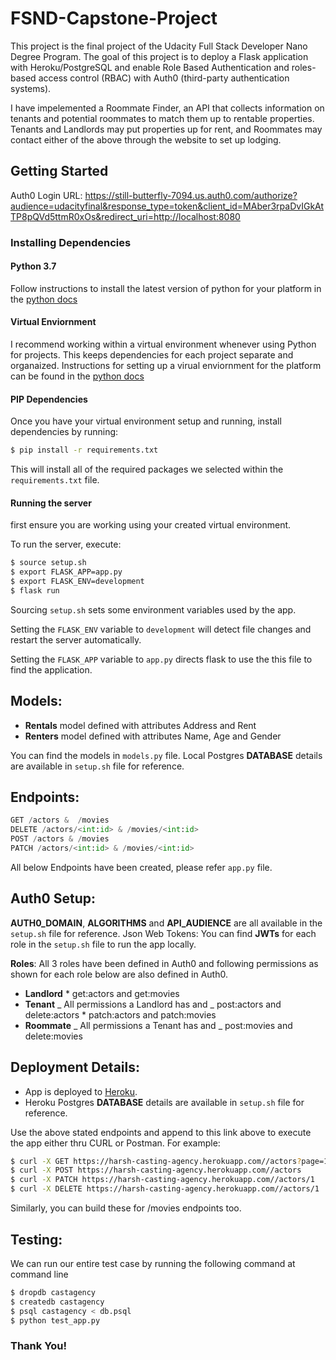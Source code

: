 # FSND-Capstone-Project

This project is the final project of the Udacity Full Stack Developer Nano Degree Program. The goal of this project is to deploy a Flask application with Heroku/PostgreSQL and enable Role Based Authentication and roles-based access control (RBAC) with Auth0 (third-party authentication systems).

I have impelemented a Roommate Finder, an API that collects information on tenants and potential roommates to match them up to rentable properties. Tenants and Landlords may put properties up for rent, and Roommates may contact either of the above through the website to set up lodging.

## Getting Started

Auth0 Login URL: https://still-butterfly-7094.us.auth0.com/authorize?audience=udacityfinal&response_type=token&client_id=MAber3rpaDvIGkAtTP8pQVd5ttmR0xOs&redirect_uri=http://localhost:8080

### Installing Dependencies

#### Python 3.7

Follow instructions to install the latest version of python for your platform in the [python docs](https://docs.python.org/3/using/unix.html#getting-and-installing-the-latest-version-of-python)

#### Virtual Enviornment

I recommend working within a virtual environment whenever using Python for projects. This keeps dependencies for each project separate and organaized. Instructions for setting up a virual enviornment for the platform can be found in the [python docs](https://packaging.python.org/guides/installing-using-pip-and-virtual-environments/)

#### PIP Dependencies

Once you have your virtual environment setup and running, install dependencies by running:

```bash
$ pip install -r requirements.txt
```

This will install all of the required packages we selected within the `requirements.txt` file.

#### Running the server

first ensure you are working using your created virtual environment.

To run the server, execute:

```bash
$ source setup.sh
$ export FLASK_APP=app.py
$ export FLASK_ENV=development
$ flask run
```

Sourcing `setup.sh` sets some environment variables used by the app.

Setting the `FLASK_ENV` variable to `development` will detect file changes and restart the server automatically.

Setting the `FLASK_APP` variable to `app.py` directs flask to use the this file to find the application.

## Models:

- **Rentals** model defined with attributes Address and Rent
- **Renters** model defined with attributes Name, Age and Gender

You can find the models in `models.py` file. Local Postgres **DATABASE** details are available in `setup.sh` file for reference.

## Endpoints:

```python
GET /actors &  /movies
DELETE /actors/<int:id> & /movies/<int:id>
POST /actors & /movies
PATCH /actors/<int:id> & /movies/<int:id>
```

All below Endpoints have been created, please refer `app.py` file.

## Auth0 Setup:

**AUTH0_DOMAIN**, **ALGORITHMS** and **API_AUDIENCE** are all available in the `setup.sh` file for reference.
Json Web Tokens: You can find **JWTs** for each role in the `setup.sh` file to run the app locally.

**Roles**: All 3 roles have been defined in Auth0 and following permissions as shown for each role below are also defined in Auth0.

- **Landlord** \* get:actors and get:movies
- **Tenant**
  _ All permissions a Landlord has and
  _ post:actors and delete:actors \* patch:actors and patch:movies
- **Roommate**
  _ All permissions a Tenant has and
  _ post:movies and delete:movies

## Deployment Details:

- App is deployed to [Heroku](https://harsh-casting-agency.herokuapp.com/ "Heroku").
- Heroku Postgres **DATABASE** details are available in `setup.sh` file for reference.

Use the above stated endpoints and append to this link above to execute the app either thru CURL or Postman.
For example:

```bash
$ curl -X GET https://harsh-casting-agency.herokuapp.com//actors?page=1
$ curl -X POST https://harsh-casting-agency.herokuapp.com//actors
$ curl -X PATCH https://harsh-casting-agency.herokuapp.com//actors/1
$ curl -X DELETE https://harsh-casting-agency.herokuapp.com//actors/1
```

Similarly, you can build these for /movies endpoints too.

## Testing:

We can run our entire test case by running the following command at command line

```python
$ dropdb castagency
$ createdb castagency
$ psql castagency < db.psql
$ python test_app.py
```

### Thank You!